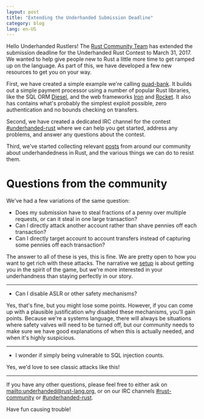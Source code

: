 ```yaml
---
layout: post
title: "Extending the Underhanded Submission Deadline"
category: blog
lang: en-US
---
```


Hello Underhanded Rustlers!  The [Rust Community Team][rust_community_team] has
extended the submission deadline for the Underhanded Rust Contest to March 31,
2017.  We wanted to help give people new to Rust a little more time to get
ramped up on the language.  As part of this, we have developed a few new
resources to get you on your way.

First, we have created a simple example we're calling [quad-bank][quad_bank].
It builds out a simple payment processor using a number of popular Rust
libraries, like the SQL ORM [Diesel][diesel], and the web frameworks
[Iron][iron] and [Rocket][rocket]. It also has contains what's probably the
simplest exploit possible, zero authentication and no bounds checking on
transfers.

Second, we have created a dedicated IRC channel for the contest
[#underhanded-rust][underhanded_rust_irc] where we can help you get started,
address any problems, and answer any questions about the contest.

Third, we've started collecting relevant [posts][resisting_underhandedness]
from around our community about underhandedness in Rust, and the various things
we can do to resist them.

[rust_community_team]: https://community.rs
[diesel]: http://diesel.rs
[iron]: http://ironframework.io/
[rocket]: https://rocket.rs/
[quad_bank]: https://github.com/erickt/quad-bank
[underhanded_rust_irc]: https://client00.chat.mibbit.com/?server=irc.mozilla.org&channel=%23underhanded-rust
[resisting_underhandedness]: https://github.com/rust-community/underhanded.rs/wiki/Resisting-Underhandedness

# Questions from the community

We've had a few variations of the same question:

* Does my submission have to steal fractions of a penny over multiple requests,
  or can it steal in one large transaction?
* Can I directly attack another account rather than shave pennies off each
  transaction?
* Can I directly target account to account transfers instead of capturing some
  pennies off each transaction?

The answer to all of these is yes, this is fine. We are pretty open to how you
want to get rich with these attacks. The narrative we [setup][announcement] is
about getting you in the spirit of the game, but we're more interested in your
underhandness than staying perfectly in our story.

---

* Can I disable ASLR or other safety mechanisms?

Yes, that's fine, but you might lose some points. However, if you can come up
with a plausible justification why disabled these mechanisms, you'll gain
points. Because we're a systems language, there will always be situations where
safety valves will need to be turned off, but our community needs to make sure
we have good explanations of when this is actually needed, and when it's highly
suspicious.

---

* I wonder if simply being vulnerable to SQL injection counts.

Yes, we'd love to see classic attacks like this!

---

If you have any other questions, please feel free to either ask on
<mailto:underhanded@rust-lang.org>, or on our IRC channels [#rust-community] or
[#underhanded-rust].

Have fun causing trouble!

[announcement]: https://underhanded.rs/blog/2016/12/15/underhanded-rust.en-US.html
[#rust-community]: https://client00.chat.mibbit.com/?server=irc.mozilla.org&channel=%23rust-community
[#underhanded-rust]: https://client00.chat.mibbit.com/?server=irc.mozilla.org&channel=%23underhanded-rust
